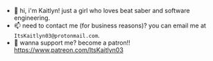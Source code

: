 - 👋 hi, i'm Kaitlyn! just a girl who loves beat saber and software engineering.
- 📫 need to contact me (for business reasons)? you can email me at `ItsKaitlyn03@protonmail.com`.
- 💖 wanna support me? become a patron!! https://www.patreon.com/ItsKaitlyn03
